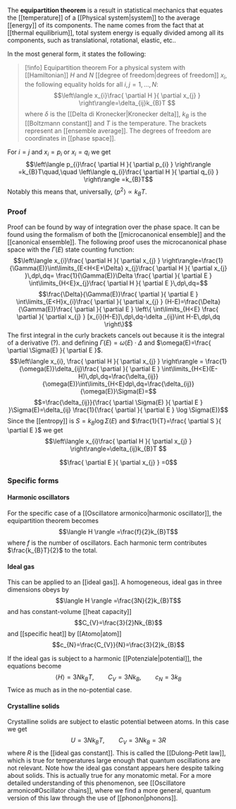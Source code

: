 The **equipartition theorem** is a result in statistical mechanics that equates the [[temperature]] of a [[Physical system|system]] to the average [[energy]] of its components. The name comes from the fact that at [[thermal equilibrium]], total system energy is equally divided among all its components, such as translational, rotational, elastic, etc..

In the most general form, it states the following:

> [!info] Equipartition theorem
> For a physical system with [[Hamiltonian]] $H$ and $N$ [[degree of freedom|degrees of freedom]] $x_{i}$, the following equality holds for all $i,j=1,\ldots,N$:
> $$\left\langle  x_{i}\frac{ \partial H }{ \partial x_{j} }   \right\rangle=\delta_{ij}k_{B}T $$
> where $\delta$ is the [[Delta di Kronecker|Kronecker delta]], $k_{B}$ is the [[Boltzmann constant]] and $T$ is the temperature. The brackets represent an [[ensemble average]]. The degrees of freedom are coordinates in [[phase space]].

For $i=j$ and $x_{i}=p_{i}$ or $x_{i}=q_{i}$ we get
$$\left\langle  p_{i}\frac{ \partial H }{ \partial p_{i} }   \right\rangle =k_{B}T\quad,\quad \left\langle  q_{i}\frac{ \partial H }{ \partial q_{i} }   \right\rangle =k_{B}T$$
Notably this means that, universally, $\langle p^{2} \rangle \propto k_{B}T$.
### Proof
Proof can be found by way of integration over the phase space. It can be found using the formalism of both the [[microcanonical ensemble]] and the [[canonical ensemble]]. The following proof uses the microcanonical phase space with the $\Gamma(E)$ state counting function:
$$\left\langle  x_{i}\frac{ \partial H }{ \partial x_{j} }   \right\rangle=\frac{1}{\Gamma(E)}\int\limits_{E<H<E+\Delta} x_{j}\frac{ \partial H }{ \partial x_{j} }\,dp\,dq= \frac{1}{\Gamma(E)}\Delta \frac{ \partial  }{ \partial E } \int\limits_{H<E}x_{j}\frac{ \partial H }{ \partial E }\,dp\,dq=$$
$$\frac{\Delta}{\Gamma(E)}\frac{ \partial  }{ \partial E } \int\limits_{E<H}x_{i}\frac{ \partial  }{ \partial x_{j} } (H-E)=\frac{\Delta}{\Gamma(E)}\frac{ \partial  }{ \partial E } \left\{ \int\limits_{H<E} \frac{ \partial  }{ \partial x_{j} } [x_{i}(H-E)]\,dp\,dq-\delta _{ij}\int H-E\,dp\,dq \right\}$$
The first integral in the curly brackets cancels out because it is the integral of a derivative (?). and defining $\Gamma(E)=\omega(E)\cdot\Delta$ and $\omega(E)=\frac{ \partial \Sigma(E) }{ \partial E }$.
$$\left\langle  x_{i}, \frac{ \partial H }{ \partial x_{j} }   \right\rangle = \frac{1}{\omega(E)}\delta_{ij}\frac{ \partial  }{ \partial E } \int\limits_{H<E}(E-H)\,dp\,dq=\frac{\delta_{ij}}{\omega(E)}\int\limits_{H<E}dp\,dq=\frac{\delta_{ij}}{\omega(E)}\Sigma(E)=$$
$$=\frac{\delta_{ij}}{\frac{ \partial \Sigma(E) }{ \partial E } }\Sigma(E)=\delta_{ij} \frac{1}{\frac{ \partial  }{ \partial E } \log \Sigma(E)}$$
Since the [[entropy]] is $S=k_{B}\log \Sigma(E)$ and $\frac{1}{T}=\frac{ \partial S }{ \partial E }$ we get
$$\left\langle  x_{i}\frac{ \partial H }{ \partial x_{j} }   \right\rangle=\delta_{ij}k_{B}T $$



$$\frac{ \partial E }{ \partial x_{j} } =0$$
### Specific forms
#### Harmonic oscillators
For the specific case of a [[Oscillatore armonico|harmonic oscillator]], the equipartition theorem becomes
$$\langle H \rangle =\frac{f}{2}k_{B}T$$
where $f$ is the number of oscillators. Each harmonic term contributes $\frac{k_{B}T}{2}$ to the total.
#### Ideal gas
This can be applied to an [[ideal gas]]. A homogeneous, ideal gas in three dimensions obeys by
$$\langle H \rangle =\frac{3N}{2}k_{B}T$$
and has constant-volume [[heat capacity]]
$$C_{V}=\frac{3}{2}Nk_{B}$$
and [[specific heat]] by [[Atomo|atom]]
$$c_{N}=\frac{C_{V}}{N}=\frac{3}{2}k_{B}$$

If the ideal gas is subject to a harmonic [[Potenziale|potential]], the equations become
$$\langle H \rangle =3Nk_{B}T,\qquad C_{V}=3Nk_{B},\qquad c_{N}=3k_{B}$$
Twice as much as in the no-potential case.
#### Crystalline solids
Crystalline solids are subject to elastic potential between atoms. In this case we get
$$U=3Nk_{B}T,\qquad C_{V}=3Nk_{B}=3R$$
where $R$ is the [[ideal gas constant]]. This is called the [[Dulong-Petit law]], which is true for temperatures large enough that quantum oscillations are not relevant. Note how the ideal gas constant appears here despite talking about solids. This is actually true for any monatomic metal. For a more detailed understanding of this phenomenon, see [[Oscillatore armonico#Oscillator chains]], where we find a more general, quantum version of this law through the use of [[phonon|phonons]].